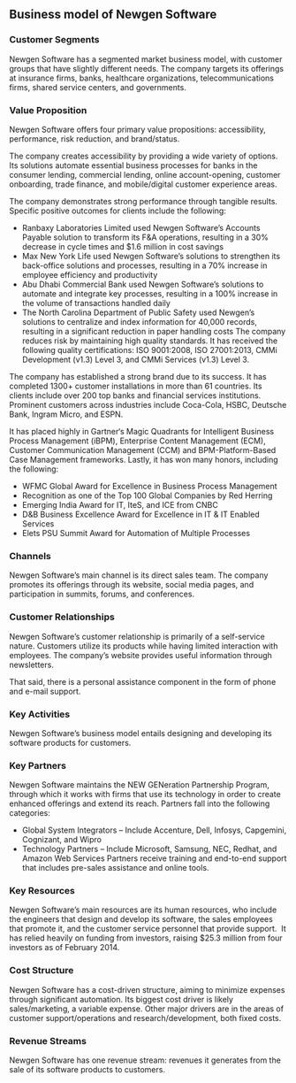 Business model of Newgen Software
---------------------------------

 ### Customer Segments

 Newgen Software has a segmented market business model, with customer groups that have slightly different needs. The company targets its offerings at insurance firms, banks, healthcare organizations, telecommunications firms, shared service centers, and governments.

 ### Value Proposition

 Newgen Software offers four primary value propositions: accessibility, performance, risk reduction, and brand/status.

 The company creates accessibility by providing a wide variety of options. Its solutions automate essential business processes for banks in the consumer lending, commercial lending, online account-opening, customer onboarding, trade finance, and mobile/digital customer experience areas.

 The company demonstrates strong performance through tangible results. Specific positive outcomes for clients include the following:

  * Ranbaxy Laboratories Limited used Newgen Software’s Accounts Payable solution to transform its F&A operations, resulting in a 30% decrease in cycle times and $1.6 million in cost savings
 * Max New York Life used Newgen Software’s solutions to strengthen its back-office solutions and processes, resulting in a 70% increase in employee efficiency and productivity
 * Abu Dhabi Commercial Bank used Newgen Software’s solutions to automate and integrate key processes, resulting in a 100% increase in the volume of transactions handled daily
 * The North Carolina Department of Public Safety used Newgen’s solutions to centralize and index information for 40,000 records, resulting in a significant reduction in paper handling costs
  The company reduces risk by maintaining high quality standards. It has received the following quality certifications: ISO 9001:2008, ISO 27001:2013, CMMi Development (v1.3) Level 3, and CMMi Services (v1.3) Level 3.

 The company has established a strong brand due to its success. It has completed 1300+ customer installations in more than 61 countries. Its clients include over 200 top banks and financial services institutions. Prominent customers across industries include Coca-Cola, HSBC, Deutsche Bank, Ingram Micro, and ESPN.

 It has placed highly in Gartner‘s Magic Quadrants for Intelligent Business Process Management (iBPM), Enterprise Content Management (ECM), Customer Communication Management (CCM) and BPM-Platform-Based Case Management frameworks. Lastly, it has won many honors, including the following:

  * WFMC Global Award for Excellence in Business Process Management
 * Recognition as one of the Top 100 Global Companies by Red Herring
 * Emerging India Award for IT, IteS, and ICE from CNBC
 * D&B Business Excellence Award for Excellence in IT & IT Enabled Services
 * Elets PSU Summit Award for Automation of Multiple Processes
  ### Channels

 Newgen Software’s main channel is its direct sales team. The company promotes its offerings through its website, social media pages, and participation in summits, forums, and conferences.

 ### Customer Relationships

 Newgen Software’s customer relationship is primarily of a self-service nature. Customers utilize its products while having limited interaction with employees. The company’s website provides useful information through newsletters.

 That said, there is a personal assistance component in the form of phone and e-mail support.

 ### Key Activities

 Newgen Software’s business model entails designing and developing its software products for customers.

 ### Key Partners

 Newgen Software maintains the NEW GENeration Partnership Program, through which it works with firms that use its technology in order to create enhanced offerings and extend its reach. Partners fall into the following categories:

  * Global System Integrators – Include Accenture, Dell, Infosys, Capgemini, Cognizant, and Wipro
 * Technology Partners – Include Microsoft, Samsung, NEC, Redhat, and Amazon Web Services
  Partners receive training and end-to-end support that includes pre-sales assistance and online tools.

 ### Key Resources

 Newgen Software’s main resources are its human resources, who include the engineers that design and develop its software, the sales employees that promote it, and the customer service personnel that provide support.  It has relied heavily on funding from investors, raising $25.3 million from four investors as of February 2014.

 ### Cost Structure

 Newgen Software has a cost-driven structure, aiming to minimize expenses through significant automation. Its biggest cost driver is likely sales/marketing, a variable expense. Other major drivers are in the areas of customer support/operations and research/development, both fixed costs.

 ### Revenue Streams

 Newgen Software has one revenue stream: revenues it generates from the sale of its software products to customers.
